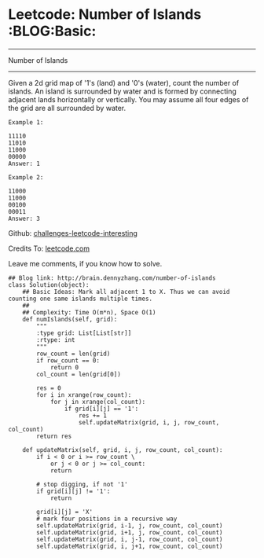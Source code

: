 # Leetcode: Number of Islands     :BLOG:Basic:


---

Number of Islands  

---

Given a 2d grid map of '1's (land) and '0's (water), count the number of islands. An island is surrounded by water and is formed by connecting adjacent lands horizontally or vertically. You may assume all four edges of the grid are all surrounded by water.  

    Example 1:
    
    11110
    11010
    11000
    00000
    Answer: 1

    Example 2:
    
    11000
    11000
    00100
    00011
    Answer: 3

Github: [challenges-leetcode-interesting](https://github.com/DennyZhang/challenges-leetcode-interesting/tree/master/number-of-islands)  

Credits To: [leetcode.com](https://leetcode.com/problems/number-of-islands/description/)  

Leave me comments, if you know how to solve.  

    ## Blog link: http://brain.dennyzhang.com/number-of-islands
    class Solution(object):
        ## Basic Ideas: Mark all adjacent 1 to X. Thus we can avoid counting one same islands multiple times.
        ##
        ## Complexity: Time O(m*n), Space O(1)
        def numIslands(self, grid):
            """
            :type grid: List[List[str]]
            :rtype: int
            """
            row_count = len(grid)
            if row_count == 0:
                return 0
            col_count = len(grid[0])
    
            res = 0
            for i in xrange(row_count):
                for j in xrange(col_count):
                    if grid[i][j] == '1':
                        res += 1
                        self.updateMatrix(grid, i, j, row_count, col_count)
            return res
    
        def updateMatrix(self, grid, i, j, row_count, col_count):
            if i < 0 or i >= row_count \
                or j < 0 or j >= col_count:
                return
    
            # stop digging, if not '1'
            if grid[i][j] != '1':
                return
    
            grid[i][j] = 'X'
            # mark four positions in a recursive way
            self.updateMatrix(grid, i-1, j, row_count, col_count)
            self.updateMatrix(grid, i+1, j, row_count, col_count)
            self.updateMatrix(grid, i, j-1, row_count, col_count)
            self.updateMatrix(grid, i, j+1, row_count, col_count)